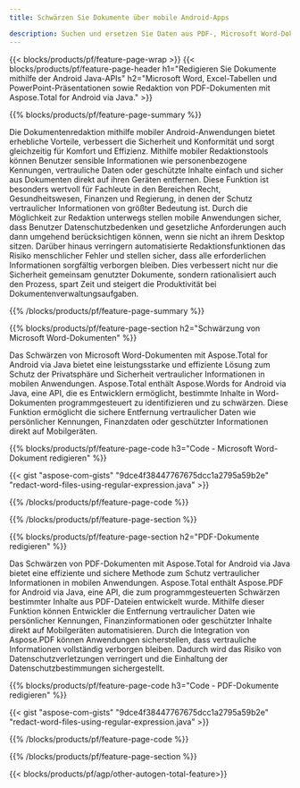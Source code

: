 ```yaml
---
title: Schwärzen Sie Dokumente über mobile Android-Apps 

description: Suchen und ersetzen Sie Daten aus PDF-, Microsoft Word-Dokumenten, Excel-Tabellen und PowerPoint-Präsentationen über eine mobile Android-Anwendung.
---
```


{{< blocks/products/pf/feature-page-wrap >}}
{{< blocks/products/pf/feature-page-header h1="Redigieren Sie Dokumente mithilfe der Android Java-APIs" h2="Microsoft Word, Excel-Tabellen und PowerPoint-Präsentationen sowie Redaktion von PDF-Dokumenten mit Aspose.Total for Android via Java." >}}

{{% blocks/products/pf/feature-page-summary %}}

Die Dokumentenredaktion mithilfe mobiler Android-Anwendungen bietet erhebliche Vorteile, verbessert die Sicherheit und Konformität und sorgt gleichzeitig für Komfort und Effizienz. Mithilfe mobiler Redaktionstools können Benutzer sensible Informationen wie personenbezogene Kennungen, vertrauliche Daten oder geschützte Inhalte einfach und sicher aus Dokumenten direkt auf ihren Geräten entfernen. Diese Funktion ist besonders wertvoll für Fachleute in den Bereichen Recht, Gesundheitswesen, Finanzen und Regierung, in denen der Schutz vertraulicher Informationen von größter Bedeutung ist. Durch die Möglichkeit zur Redaktion unterwegs stellen mobile Anwendungen sicher, dass Benutzer Datenschutzbedenken und gesetzliche Anforderungen auch dann umgehend berücksichtigen können, wenn sie nicht an ihrem Desktop sitzen. Darüber hinaus verringern automatisierte Redaktionsfunktionen das Risiko menschlicher Fehler und stellen sicher, dass alle erforderlichen Informationen sorgfältig verborgen bleiben. Dies verbessert nicht nur die Sicherheit gemeinsam genutzter Dokumente, sondern rationalisiert auch den Prozess, spart Zeit und steigert die Produktivität bei Dokumentenverwaltungsaufgaben.

{{% /blocks/products/pf/feature-page-summary  %}}

{{% blocks/products/pf/feature-page-section  h2="Schwärzung von Microsoft Word-Dokumenten" %}}

Das Schwärzen von Microsoft Word-Dokumenten mit Aspose.Total for Android via Java bietet eine leistungsstarke und effiziente Lösung zum Schutz der Privatsphäre und Sicherheit vertraulicher Informationen in mobilen Anwendungen. Aspose.Total enthält Aspose.Words for Android via Java, eine API, die es Entwicklern ermöglicht, bestimmte Inhalte in Word-Dokumenten programmgesteuert zu identifizieren und zu schwärzen. Diese Funktion ermöglicht die sichere Entfernung vertraulicher Daten wie persönlicher Kennungen, Finanzdaten oder geschützter Informationen direkt auf Mobilgeräten. 

{{% blocks/products/pf/feature-page-code h3="Code - Microsoft Word-Dokument redigieren" %}}

{{< gist "aspose-com-gists" "9dce4f38447767675dcc1a2795a59b2e" "redact-word-files-using-regular-expression.java" >}}

{{% /blocks/products/pf/feature-page-code  %}}

{{% /blocks/products/pf/feature-page-section %}}

{{% blocks/products/pf/feature-page-section  h2="PDF-Dokumente redigieren" %}}

Das Schwärzen von PDF-Dokumenten mit Aspose.Total for Android via Java bietet eine effiziente und sichere Methode zum Schutz vertraulicher Informationen in mobilen Anwendungen. Aspose.Total enthält Aspose.PDF for Android via Java, eine API, die zum programmgesteuerten Schwärzen bestimmter Inhalte aus PDF-Dateien entwickelt wurde. Mithilfe dieser Funktion können Entwickler die Entfernung vertraulicher Daten wie persönlicher Kennungen, Finanzinformationen oder geschützter Inhalte direkt auf Mobilgeräten automatisieren. Durch die Integration von Aspose.PDF können Anwendungen sicherstellen, dass vertrauliche Informationen vollständig verborgen bleiben. Dadurch wird das Risiko von Datenschutzverletzungen verringert und die Einhaltung der Datenschutzbestimmungen sichergestellt.

{{% blocks/products/pf/feature-page-code h3="Code - PDF-Dokumente redigieren" %}}

{{< gist "aspose-com-gists" "9dce4f38447767675dcc1a2795a59b2e" "redact-word-files-using-regular-expression.java" >}}

{{% /blocks/products/pf/feature-page-code  %}}

{{% /blocks/products/pf/feature-page-section %}}

{{< blocks/products/pf/agp/other-autogen-total-feature>}}